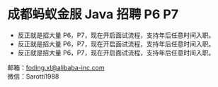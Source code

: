 # 成都蚂蚁金服 Java 招聘 P6 P7

* 反正就是招大量 P6，P7，现在开启面试流程，支持年后任意时间入职。
* 反正就是招大量 P6，P7，现在开启面试流程，支持年后任意时间入职。
* 反正就是招大量 P6，P7，现在开启面试流程，支持年后任意时间入职。


邮箱：foding.xl@alibaba-inc.com  
微信：Sarotti1988
